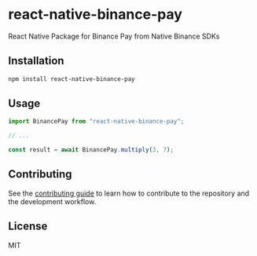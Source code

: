 # react-native-binance-pay

React Native Package for Binance Pay from Native Binance SDKs

## Installation

```sh
npm install react-native-binance-pay
```

## Usage

```js
import BinancePay from "react-native-binance-pay";

// ...

const result = await BinancePay.multiply(3, 7);
```

## Contributing

See the [contributing guide](CONTRIBUTING.md) to learn how to contribute to the repository and the development workflow.

## License

MIT
